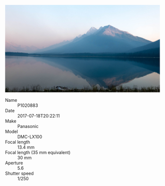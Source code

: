 [![P1020883](/photos/hd/P1020883.jpg)](/photos/full/P1020883.jpg?raw=true)

<dl>
  <dt>Name</dt>
  <dd>P1020883</dd>
  <dt>Date</dt>
  <dd>2017-07-18T20:22:11</dd>
  <dt>Make</dt>
  <dd>Panasonic</dd>
  <dt>Model</dt>
  <dd>DMC-LX100</dd>
  <dt>Focal length</dt>
  <dd>13.4 mm</dd>
  <dt>Focal length (35 mm equivalent)</dt>
  <dd>30 mm</dd>
  <dt>Aperture</dt>
  <dd>5.6</dd>
  <dt>Shutter speed</dt>
  <dd>1/250</dd>
</dl>
